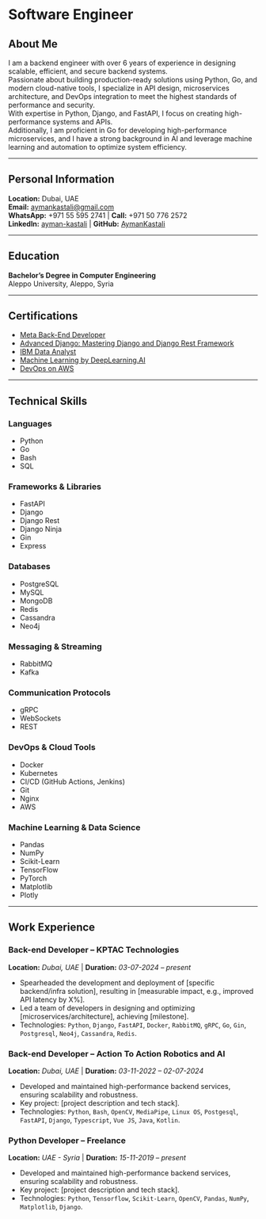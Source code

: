 # Software Engineer

## About Me

I am a backend engineer with over 6 years of experience in designing scalable, efficient, and secure backend systems.  
Passionate about building production-ready solutions using Python, Go, and modern cloud-native tools, I specialize in API design, microservices architecture, and DevOps integration to meet the highest standards of performance and security.  
With expertise in Python, Django, and FastAPI, I focus on creating high-performance systems and APIs.  
Additionally, I am proficient in Go for developing high-performance microservices, and I have a strong background in AI and leverage machine learning and automation to optimize system efficiency.

---

## Personal Information

**Location:** Dubai, UAE  
**Email:** [aymankastali@gmail.com](mailto:aymankastali@gmail.com)  
**WhatsApp:** +971 55 595 2741 | **Call:** +971 50 776 2572  
**LinkedIn:** [ayman-kastali](https://www.linkedin.com/in/ayman-kastali/) | **GitHub:** [AymanKastali](https://github.com/AymanKastali)

---

## Education

**Bachelor’s Degree in Computer Engineering**  
Aleppo University, Aleppo, Syria

---

## Certifications

- [Meta Back-End Developer](https://coursera.org/share/a1761c10268e7556740a51a51f1013ff)
- [Advanced Django: Mastering Django and Django Rest Framework](https://coursera.org/share/b87ebc31eadacc41c7c4d684e57d1fb0)
- [IBM Data Analyst](https://coursera.org/share/2b5260118133d5464670436dc556ac81)
- [Machine Learning by DeepLearning.AI](https://coursera.org/share/aca241562b869b50ef5e15eb8ac3553c)
- [DevOps on AWS](https://coursera.org/share/2b5260118133d5464670436dc556ac81)

---

## Technical Skills

### **Languages**
- Python
- Go
- Bash
- SQL

### **Frameworks & Libraries**
- FastAPI
- Django
- Django Rest
- Django Ninja
- Gin
- Express

### **Databases**
- PostgreSQL
- MySQL
- MongoDB
- Redis
- Cassandra
- Neo4j

### **Messaging & Streaming**
- RabbitMQ
- Kafka

### **Communication Protocols**
- gRPC
- WebSockets
- REST

### **DevOps & Cloud Tools**
- Docker
- Kubernetes
- CI/CD (GitHub Actions, Jenkins)
- Git
- Nginx
- AWS

### **Machine Learning & Data Science**
- Pandas
- NumPy
- Scikit-Learn
- TensorFlow
- PyTorch
- Matplotlib
- Plotly

---

## Work Experience

### **Back-end Developer** – KPTAC Technologies 
**Location:** _Dubai, UAE_ | **Duration:** _03-07-2024 – present_  
- Spearheaded the development and deployment of [specific backend/infra solution], resulting in [measurable impact, e.g., improved API latency by X%].  
- Led a team of developers in designing and optimizing [microservices/architecture], achieving [milestone].  
- Technologies: `Python`, `Django`, `FastAPI`, `Docker`, `RabbitMQ`, `gRPC`, `Go`, `Gin`, `Postgresql`, `Neo4j`, `Cassandra`, `Redis`.

### **Back-end Developer** – Action To Action Robotics and AI  
**Location:** _Dubai, UAE_ | **Duration:** _03-11-2022 – 02-07-2024_  
- Developed and maintained high-performance backend services, ensuring scalability and robustness.  
- Key project: [project description and tech stack].  
- Technologies: `Python`, `Bash`, `OpenCV`, `MediaPipe`, `Linux OS`, `Postgesql`, `FastAPI`, `Django`, `Typescript`, `Vue JS`, `Java`, `Kotlin`.


### **Python Developer** – Freelance  
**Location:** _UAE - Syria_ | **Duration:** _15-11-2019 – present_  
- Developed and maintained high-performance backend services, ensuring scalability and robustness.  
- Key project: [project description and tech stack].  
- Technologies: `Python`, `Tensorflow`, `Scikit-Learn`, `OpenCV`, `Pandas`, `NumPy`, `Matplotlib`, `Django`.

